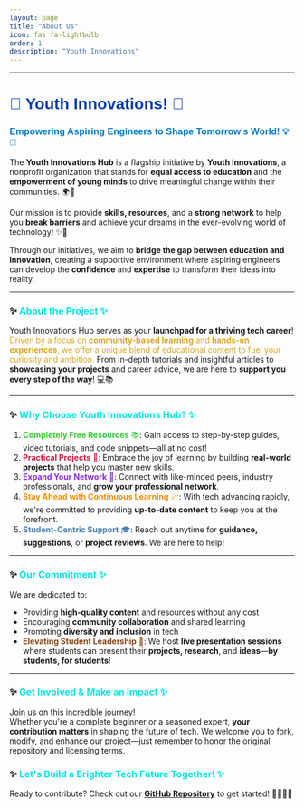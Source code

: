 ```yaml
---
layout: page
title: "About Us"
icon: fas fa-lightbulb
order: 1
description: "Youth Innovations"
---
```

---
# <span style="color: #003cb3; font-family: 'Arial Black', Gadget, sans-serif;">🎉 Youth Innovations! 🎉</span>

### <span style="color: #007ACC; font-family: 'Comic Sans MS', cursive, sans-serif;">**Empowering Aspiring Engineers to Shape Tomorrow's World!** 💡🚀</span>

The **Youth Innovations Hub** is a flagship initiative by **Youth Innovations**, a nonprofit organization that stands for **equal access to education** and the **empowerment of young minds** to drive meaningful change within their communities. 🌍💪  

Our mission is to provide **skills, resources**, and a **strong network** to help you **break barriers** and achieve your dreams in the ever-evolving world of technology! ✨🔧  

Through our initiatives, we aim to **bridge the gap between education and innovation**, creating a supportive environment where aspiring engineers can develop the **confidence** and **expertise** to transform their ideas into reality.

---


### ✨ <span style="color: #00e6e6;">About the Project ✨</span> 

Youth Innovations Hub serves as your **launchpad for a thriving tech career**!  
<span style="color: #DAA520;">Driven by a focus on <strong>community-based learning</strong> and <strong>hands-on experiences</strong>, we offer a unique blend of educational content to fuel your curiosity and ambition.</span> From in-depth tutorials and insightful articles to **showcasing your projects** and career advice, we are here to **support you every step of the way**! 💻📚

---

### ✨ <span style="color: #00e6e6;">Why Choose Youth Innovations Hub? ✨</span>

1. <span style="color: #32CD32;">**Completely Free Resources** 📚</span>: Gain access to step-by-step guides, video tutorials, and code snippets—all at no cost!  
2. <span style="color: #DC143C;">**Practical Projects** 🔨</span>: Embrace the joy of learning by building **real-world projects** that help you master new skills.  
3. <span style="color: #8A2BE2;">**Expand Your Network** 🔗</span>: Connect with like-minded peers, industry professionals, and **grow your professional network**.  
4. <span style="color: #FF8C00;">**Stay Ahead with Continuous Learning** 📈</span>: With tech advancing rapidly, we're committed to providing **up-to-date content** to keep you at the forefront.  
5. <span style="color: #4682B4;">**Student-Centric Support** 🎓</span>: Reach out anytime for **guidance, suggestions**, or **project reviews**. We are here to help!

---

### ✨ <span style="color: #00e6e6;">Our Commitment ✨</span>  

We are dedicated to:  
- Providing **high-quality content** and resources without any cost  
- Encouraging **community collaboration** and shared learning  
- Promoting **diversity and inclusion** in tech  
- <span style="color: #8B4513;">**Elevating Student Leadership** 🎤</span>: We host **live presentation sessions** where students can present their **projects, research**, and **ideas**—**by students, for students**!

---

### ✨ <span style="color: #00e6e6;">Get Involved & Make an Impact ✨</span> 

Join us on this incredible journey!  
Whether you're a complete beginner or a seasoned expert, **your contribution matters** in shaping the future of tech. We welcome you to fork, modify, and enhance our project—just remember to honor the original repository and licensing terms.

### ✨ <span style="color: #00e6e6;">Let's Build a Brighter Tech Future Together! ✨</span>

Ready to contribute? Check out our [**GitHub Repository**](https://github.com/infoyouth/infoyouth.github.io/) to get started! 🧑‍💻👩‍💻
